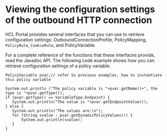 # Viewing the configuration settings of the outbound HTTP connection

HCL Portal provides several interfaces that you can use to retrieve configuration settings: OutboundConnectionProfile, PolicyMapping, `PolicyRule`, `CookieRule`, and PolicyVariable.

For a complete reference of the functions that these interfaces provide, read the Javadoc API. The following code example shows how you can retrieve configuration settings of a policy variable:

```
PolicyVariable pvar;// refer to previous examples, how to instantiate this policy variable

System.out.println ("The policy variable is "+pvar.getName()+", the type is "+pvar.getType());
if (pvar.getType() == VariableType.Endpoint) {
   System.out.println("The value is "+pvar.getEndpointValue());
} else {
   System.out.println("The values are:\n");
   for (String svalue : pvar.getDynamicPolicyValues()) {
       System.out.println(svalue);
   }
}
```


